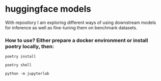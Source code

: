 # huggingface models

With repository I am exploring different ways of using downstream models for inference as well as fine-tuning them on benchmark datasets. 


### How to use? Either prepare a docker environment or install poetry locally, then:

```
poetry install

poetry shell

python -m jupyterlab

```


